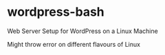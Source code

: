 # wordpress-bash
Web Server Setup for WordPress on a Linux Machine

Might throw error on different flavours of Linux
